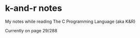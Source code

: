 # k-and-r notes

My notes while reading The C Programming Language (aka K&R)

Currently on page 29/288
